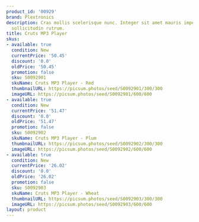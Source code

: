 ```yaml
---
product_id: '00929'
brand: Plextronics
description: Cras mollis scelerisque nunc. Integer sit amet mauris imperdiet risus
  sollicitudin rutrum.
title: Cruts MP3 Player
skus:
- available: true
  condition: New
  currentPrice: '50.45'
  discount: '0.0'
  oldPrice: '50.45'
  promotion: false
  sku: S0092901
  skuName: Cruts MP3 Player - Red
  thumbnailURL: https://picsum.photos/seed/S0092901/300/300
  imageURL: https://picsum.photos/seed/S0092901/600/600
- available: true
  condition: New
  currentPrice: '51.47'
  discount: '0.0'
  oldPrice: '51.47'
  promotion: false
  sku: S0092902
  skuName: Cruts MP3 Player - Plum
  thumbnailURL: https://picsum.photos/seed/S0092902/300/300
  imageURL: https://picsum.photos/seed/S0092902/600/600
- available: true
  condition: New
  currentPrice: '26.02'
  discount: '0.0'
  oldPrice: '26.02'
  promotion: false
  sku: S0092903
  skuName: Cruts MP3 Player - Wheat
  thumbnailURL: https://picsum.photos/seed/S0092903/300/300
  imageURL: https://picsum.photos/seed/S0092903/600/600
layout: product
---
```

